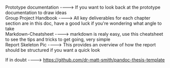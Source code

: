 Prototype documentation ----> If you want to look back at the prototype documentation to draw ideas   
Group Project Handbook ----> All key deliverables for each chapter section are in this doc, have a good luck if you're wondering what angle to take   
Markdown-Cheatsheet ----> markdown is realy easy, use this cheatsheet to see the tips and tricks to get going, very simple   
Report Skeleton Pic ----> This provides an overview of how the report should be structured if you want a quick look   

If in doubt ----> https://github.com/dr-matt-smith/pandoc-thesis-template   